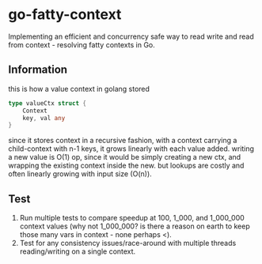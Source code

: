 # go-fatty-context
Implementing an efficient and concurrency safe way to read write and read from context - resolving fatty contexts in Go.

## Information
this is how a value context in golang stored
```go
type valueCtx struct {
	Context
	key, val any
}
```

since it stores context in a recursive fashion, with a context carrying a child-context with n-1 keys, it grows linearly with each value added. 
writing a new value is O(1) op, since it would be simply creating a new ctx, and wrapping the existing context inside the new. but lookups are costly and often linearly growing with input size (O(n)).

## Test
1. Run multiple tests to compare speedup at 100, 1_000, and 1_000_000 context values (why not 1_000_000? is there a reason on earth to keep those many vars in context - none perhaps <).
2. Test for any consistency issues/race-around with multiple threads reading/writing on a single context.
